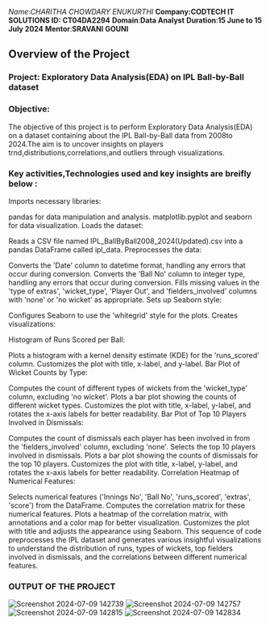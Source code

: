 *Name*:*CHARITHA CHOWDARY ENUKURTHI*
**Company:**CODTECH IT SOLUTIONS**
**ID:** CT04DA2294**
**Domain**:**Data Analyst**
**Duration**:**15 June to 15 July 2024**
**Mentor**:**SRAVANI GOUNI**

## Overview of the Project

### Project: Exploratory Data Analysis(EDA) on IPL Ball-by-Ball dataset

### Objective:
The objective of this project is to perform Exploratory Data Analysis(EDA) on a dataset containing about the IPL Ball-by-Ball data from 2008to 2024.The aim is to uncover insights on players trnd,distributions,correlations,and outliers through visualizations.

### Key activities,Technologies used and key insights are breifly below :

Imports necessary libraries:

pandas for data manipulation and analysis.
matplotlib.pyplot and seaborn for data visualization.
Loads the dataset:

Reads a CSV file named IPL_BallByBall2008_2024(Updated).csv into a pandas DataFrame called ipl_data.
Preprocesses the data:

Converts the 'Date' column to datetime format, handling any errors that occur during conversion.
Converts the 'Ball No' column to integer type, handling any errors that occur during conversion.
Fills missing values in the 'type of extras', 'wicket_type', 'Player Out', and 'fielders_involved' columns with 'none' or 'no wicket' as appropriate.
Sets up Seaborn style:

Configures Seaborn to use the 'whitegrid' style for the plots.
Creates visualizations:

Histogram of Runs Scored per Ball:

Plots a histogram with a kernel density estimate (KDE) for the 'runs_scored' column.
Customizes the plot with title, x-label, and y-label.
Bar Plot of Wicket Counts by Type:

Computes the count of different types of wickets from the 'wicket_type' column, excluding 'no wicket'.
Plots a bar plot showing the counts of different wicket types.
Customizes the plot with title, x-label, y-label, and rotates the x-axis labels for better readability.
Bar Plot of Top 10 Players Involved in Dismissals:

Computes the count of dismissals each player has been involved in from the 'fielders_involved' column, excluding 'none'.
Selects the top 10 players involved in dismissals.
Plots a bar plot showing the counts of dismissals for the top 10 players.
Customizes the plot with title, x-label, y-label, and rotates the x-axis labels for better readability.
Correlation Heatmap of Numerical Features:

Selects numerical features ('Innings No', 'Ball No', 'runs_scored', 'extras', 'score') from the DataFrame.
Computes the correlation matrix for these numerical features.
Plots a heatmap of the correlation matrix, with annotations and a color map for better visualization.
Customizes the plot with title and adjusts the appearance using Seaborn.
This sequence of code preprocesses the IPL dataset and generates various insightful visualizations to understand the distribution of runs, types of wickets, top fielders involved in dismissals, and the correlations between different numerical features.

### OUTPUT OF THE PROJECT

![Screenshot 2024-07-09 142739](https://github.com/Charitha-03/CODTECH-Task1/assets/156454784/a3e0a790-947a-4017-8e6c-e865931e72aa)
![Screenshot 2024-07-09 142757](https://github.com/Charitha-03/CODTECH-Task1/assets/156454784/993ae197-b255-41e4-8bb4-c812aa9b8a60)
![Screenshot 2024-07-09 142815](https://github.com/Charitha-03/CODTECH-Task1/assets/156454784/4add1cd5-6d7a-439e-9421-3c167a7d8dc6)
![Screenshot 2024-07-09 142834](https://github.com/Charitha-03/CODTECH-Task1/assets/156454784/03c257aa-8d92-46ee-a1f3-3a90aa9fc172)





